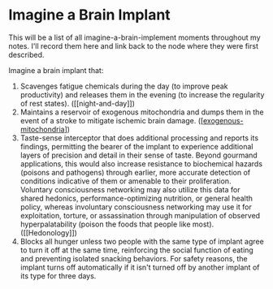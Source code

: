 # Imagine a Brain Implant

This will be a list of all imagine-a-brain-implement moments throughout my notes.  I'll record them here and link back to the node where they were first described.

Imagine a brain implant that:
1.  Scavenges fatigue chemicals during the day (to improve peak productivity) and releases them in the evening (to increase the regularity of rest states). ([[night-and-day]])
2.  Maintains a reservoir of exogenous mitochondria and dumps them in the event of a stroke to mitigate ischemic brain damage. ([[exogenous-mitochondria]])
3.  Taste-sense interceptor that does additional processing and reports its findings, permitting the bearer of the implant to experience additional layers of precision and detail in their sense of taste.  Beyond gourmand applications, this would also increase resistance to biochemical hazards (poisons and pathogens) through earlier, more accurate detection of conditions indicative of them or amenable to their proliferation.  Voluntary consciousness networking may also utilize this data for shared hedonics, performance-optimizing nutrition, or general health policy, whereas involuntary consciousness networking may use it for exploitation, torture, or assassination through manipulation of observed hyperpalatability (poison the foods that people like most).  ([[Hedonology]])
4.  Blocks all hunger unless two people with the same type of implant agree to turn it off at the same time, reinforcing the social function of eating and preventing isolated snacking behaviors.  For safety reasons, the implant turns off automatically if it isn't turned off by another implant of its type for three days.


[//begin]: # "Autogenerated link references for markdown compatibility"
[exogenous-mitochondria]: exogenous-mitochondria "Exogenous Mitochondria"
[//end]: # "Autogenerated link references"